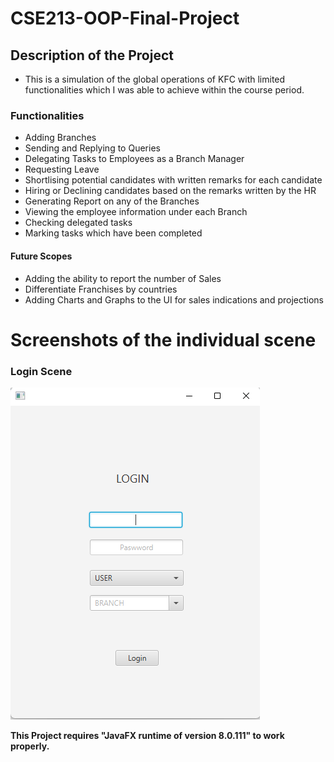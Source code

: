 # CSE213-OOP-Final-Project
## Description of the Project
+ This is a simulation of the global operations of KFC with limited functionalities which I was able to achieve within the course period.
### Functionalities
+ Adding Branches
+ Sending and Replying to Queries
+ Delegating Tasks to Employees as a Branch Manager
+ Requesting Leave
+ Shortlising potential candidates with written remarks for each candidate
+ Hiring or Declining candidates based on the remarks written by the HR
+ Generating Report on any of the Branches
+ Viewing the employee information under each Branch
+ Checking delegated tasks
+ Marking tasks which have been completed
#### Future Scopes
+ Adding the ability to report the number of Sales
+ Differentiate Franchises by countries
+ Adding Charts and Graphs to the UI for sales indications and projections

# Screenshots of the individual scene
### Login Scene
![alt text](https://github.com/ishraqfatin/CSE213-OOP/blob/main/ProjectScreenshots/LoginScene.png)

























**This Project requires "JavaFX runtime of version 8.0.111" to work properly.**
